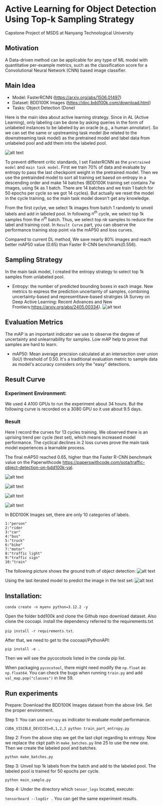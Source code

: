 # Active Learning for Object Detection Using Top-k Sampling Strategy
Capstone Project of MSDS at Nanyang Technological University

## Motivation
A Data-driven method can be applicable for any type of ML model with quantitative per-example metrics, such as the classification score for a Convolutional Neural Network (CNN) based image classifier.
## Main Idea 
- Model: FasterRCNN (https://arxiv.org/abs/1506.01497)
- Dataset: BDD100K Images (https://doc.bdd100k.com/download.html)
- Tasks: Object Detection (Done)

Here is the main idea about active learning strategy. Since in AL (Active Learning), only labeling can be done by asking queries in the form of unlabeled instances to be labeled by an oracle (e.g., a human annotator). So we can set the same or upstreaming task model (be related to the downstreaming task model) as the pretrained model and label data from unlabeled pool and add them into the labeled pool. 

![alt text](structure.png)

To prevent different critic standards, I set FasterRCNN as the `pretrained model` and `main task model`. First we train 70% of data and evaluate by entropy to pass the last checkpoint weight in the pretrained model. Then we use the pretrainded model to sort all training set baesd on entropy in a descending order and make 14 batches (BDD100K training set contains 7w images, using 5k as 1 batch. There are 14 batches and we train 1 batch for 50 epochs per cycle so we got 14 cycles). But actually we reset the model in the cycle training, so the main task model doesn't get any knowledge. 

From the first cyclye, we select 1k images from batch 1 randomly to unveil labels and add in labeled pool. In following $n^{th}$ cycle, we select top 1k samples from the $n^{th}$ batch. Thus, we select top $nk$ samples to reduce the label and training cost. In `Result Curve` part, you can observe the performance training stop point via the mAP50 and loss curves. 

Compared to current DL method, We save nearly 80% images and reach better mAP50 value (0.65) than Faster R-CNN benchmark(0.556). 

## Sampling Strategy
In the main task model, I created the entropy strategy to select top 1k samples from unlabeled pool.
- Entropy: the number of predicted bounding boxes in each image. New metrics to express the prediction uncertainty of samples, combining uncertainty-based and representitave-based stratrgies (A Survey on Deep Active Learning: Recent Advances and New Frontiers:https://arxiv.org/abs/2405.00334). 
![alt text](formula.png) 

## Evaluation Metrics
The mAP is an important indicator we use to observe the degree of uncertainty and unlearnability for samples. Low mAP help to prove that samples are hard to learn.
- mAP50: Mean average precision calculated at an intersection over union (IoU) threshold of 0.50. It's a traditional evaluation metric to sample data as model's accuracy considers only the "easy" detections.



## Result Curve

### Experiment Environment:
We used 4 A100 GPUs to run the experiment about 34 hours. But the following curve is recorded on a 3080 GPU so it use about 9.5 days. 

### Result
Here I record the curves for 13 cycles training. We observed there is an uprising trend per cycle (test set), which means increased model performance. The cyclical declines in 2 loss curves prove the main task model experiences a learnable process.

The final mAP50 reached 0.65, higher than the Faster R-CNN benchmark value on the Paperwithcode https://paperswithcode.com/sota/traffic-object-detection-on-bdd100k-val. 

![alt text](result_curve/mAP50.png)

![alt text](result_curve/paperwithcode.png)

![alt text](result_curve/loss_box_regression.png)

![alt text](result_curve/loss_classifier.png)

In BDD100K Images set, there are only 10 categories of labels. 
```
1:"person"
2:"rider
3:"car"
4:"bus"
5:"truck"
6:"bike"
7:"motor"
8:"traffic light"
9:"traffic sign"
10:"train"
```

The following picture shows the ground truth of object detection:
![alt text](result_curve/ground_truth.png)

Using the last iterated model to predict the image in the test set:
![alt text](result_curve/prediction.png)

## Installation:
```conda create -n myenv python=3.12.2 -y```

Open the folder bdd100k and clone the Github repo download dataset. Also clone the cocoapi. 
install the dependency referred to the requirements.txt

```pip install -r requirements.txt```. 

After that, we need to get to the cocoapi/PythonAPI:

```pip install -e .```

Then we will see the pycocotools listed in the conda pip list. 



When packaging `pycocotool`, there might need modify the `np.float` as `np.float64`. You can check the bugs when running `train.py` and add `val_map.pop("classes")` in line 59. 

## Run experiments

Prepare: Download the BDD100K Images dataset from the above link. Set the proper environment. 

Step 1: You can use `entropy` as indicator to evaluate model performance. 

`CUDA_VISIBLE_DEVICES=0,1,2,3 python train_part_entropy.py`

Step 2: From the above step we get the last ckpt regarding to entropy. Now we replace the ckpt path in `make_batches.py` line 25 to use the new one. Then we create the labeled pool and batches. 

`python make_batches.py`

Step 3: Unveil top 1k labels from the batch and add to the labeled pool. The labeled pool is trained for 50 epochs per cycle. 

`python main_sample.py`

Step 4: Under the directory which `tensor_logs` located, execute:

`tensorboard --logdir .`
You can get the same experiment results.  



